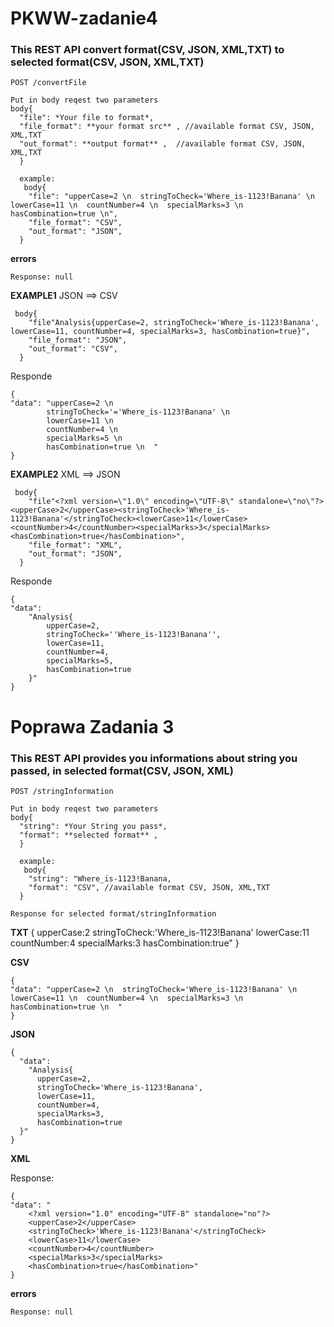 # PKWW-zadanie4
### This REST API convert format(CSV, JSON, XML,TXT) to selected format(CSV, JSON, XML,TXT)

`POST /convertFile`

    Put in body reqest two parameters
    body{
      "file": *Your file to format*,
      "file_format": **your format src** , //available format CSV, JSON, XML,TXT
      "out_format": **output format** ,  //available format CSV, JSON, XML,TXT
      }
      
      example:
       body{
        "file": "upperCase=2 \n  stringToCheck='Where_is-1123!Banana' \n  lowerCase=11 \n  countNumber=4 \n  specialMarks=3 \n  hasCombination=true \n",
        "file_format": "CSV",
        "out_format": "JSON",
      }
      
 **errors**
 
    Response: null
    
    
**EXAMPLE1**
JSON ==> CSV

     body{
        "file"Analysis{upperCase=2, stringToCheck='Where_is-1123!Banana', lowerCase=11, countNumber=4, specialMarks=3, hasCombination=true}",
        "file_format": "JSON",
        "out_format": "CSV",
      }
           
 Responde
 
    {
    "data": "upperCase=2 \n  
            stringToCheck='='Where_is-1123!Banana' \n
            lowerCase=11 \n
            countNumber=4 \n
            specialMarks=5 \n
            hasCombination=true \n  "
    }
       
**EXAMPLE2**
XML ==> JSON

     body{
        "file"<?xml version=\"1.0\" encoding=\"UTF-8\" standalone=\"no\"?><upperCase>2</upperCase><stringToCheck>'Where_is-1123!Banana'</stringToCheck><lowerCase>11</lowerCase>                <countNumber>4</countNumber><specialMarks>3</specialMarks><hasCombination>true</hasCombination>",
        "file_format": "XML",
        "out_format": "JSON",
      }
           
 Responde
 
    {
    "data": 
        "Analysis{
            upperCase=2,
            stringToCheck=''Where_is-1123!Banana'',
            lowerCase=11,
            countNumber=4,
            specialMarks=5,
            hasCombination=true
        }"
    }
    
    
# Poprawa Zadania 3 

### This REST API provides you informations about string you passed, in selected format(CSV, JSON, XML)

`POST /stringInformation`

    Put in body reqest two parameters
    body{
      "string": *Your String you pass*,
      "format": **selected format** ,
      }
      
      example:
       body{
        "string": "Where_is-1123!Banana,
        "format": "CSV", //available format CSV, JSON, XML,TXT
      }

`Response for selected format/stringInformation`

 **TXT**
    {
    upperCase:2
    stringToCheck:'Where_is-1123!Banana'
    lowerCase:11
    countNumber:4
    specialMarks:3
    hasCombination:true"
    }
   
 **CSV**
 
    {
    "data": "upperCase=2 \n  stringToCheck='Where_is-1123!Banana' \n  lowerCase=11 \n  countNumber=4 \n  specialMarks=3 \n  hasCombination=true \n  "
    }
   
      
 **JSON**
    
    {
      "data": 
        "Analysis{
          upperCase=2,
          stringToCheck='Where_is-1123!Banana',
          lowerCase=11,
          countNumber=4,
          specialMarks=3,
          hasCombination=true
      }"
    }
      
 **XML**
 
 Response:
    
    {
    "data": "
        <?xml version="1.0" encoding="UTF-8" standalone="no"?>
        <upperCase>2</upperCase>
        <stringToCheck>'Where_is-1123!Banana'</stringToCheck>
        <lowerCase>11</lowerCase>
        <countNumber>4</countNumber>
        <specialMarks>3</specialMarks>
        <hasCombination>true</hasCombination>"
    }
    
 **errors**
 
    Response: null
